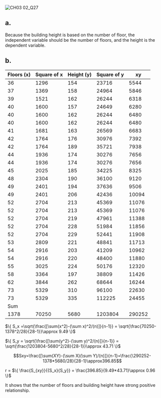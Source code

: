![CH03 02_Q27](https://github.com/user-attachments/assets/e0a70ffc-715a-487b-9793-62a35c3236e8)

## a.

Because the building height is based on the number of floor, the independent variable should be the number of floors, and the height is the dependent variable.

## b.
| Floors (x) | Square of x | Height (y) | Square of y | xy    |
|------------|-------------|------------|-------------|-------|
| 36         | 1296        | 154        | 23716       | 5544  |
| 37         | 1369        | 158        | 24964       | 5846  |
| 39         | 1521        | 162        | 26244       | 6318  |
| 40         | 1600        | 157        | 24649       | 6280  |
| 40         | 1600        | 162        | 26244       | 6480  |
| 40         | 1600        | 162        | 26244       | 6480  |
| 41         | 1681        | 163        | 26569       | 6683  |
| 42         | 1764        | 176        | 30976       | 7392  |
| 42         | 1764        | 189        | 35721       | 7938  |
| 44         | 1936        | 174        | 30276       | 7656  |
| 44         | 1936        | 174        | 30276       | 7656  |
| 45         | 2025        | 185        | 34225       | 8325  |
| 48         | 2304        | 190        | 36100       | 9120  |
| 49         | 2401        | 194        | 37636       | 9506  |
| 49         | 2401        | 206        | 42436       | 10094 |
| 52         | 2704        | 213        | 45369       | 11076 |
| 52         | 2704        | 213        | 45369       | 11076 |
| 52         | 2704        | 219        | 47961       | 11388 |
| 52         | 2704        | 228        | 51984       | 11856 |
| 52         | 2704        | 229        | 52441       | 11908 |
| 53         | 2809        | 221        | 48841       | 11713 |
| 54         | 2916        | 203        | 41209       | 10962 |
| 54         | 2916        | 220        | 48400       | 11880 |
| 55         | 3025        | 224        | 50176       | 12320 |
| 58         | 3364        | 197        | 38809       | 11426 |
| 62         | 3844        | 262        | 68644       | 16244 |
| 73         | 5329        | 310        | 96100       | 22630 |
| 73         | 5329        | 335        | 112225      | 24455 |
|Sum|
| 1378       | 70250       | 5680       | 1203804     | 290252 |

$\{
S_x =\sqrt{\frac{[\sum(x^2)-(\sum x)^2/(n)]}{n-1}} = \sqrt{\frac{70250-1378^2/28}{28-1}}\approx 9.49
 \}$

$\{
S_y = \sqrt{\frac{[\sum(y^2)-(\sum y)^2/(n)]}{n-1}} = \sqrt{\frac{1203804-5680^2/28}{28-1}}\approx 43.71
 \}$


$$Sxy=\frac{[\sum(XY)-(\sum X)(\sum Y)/(n)]}{n-1}=\frac{\290252-1378*5680/28}{28-1}\approx396.85$$

 r = $\{
\frac{S_{xy}}{{S_x}{S_y}} = \frac{396.85}{9.49*43.71}\approx 0.96
 \}$

It shows that the number of floors and building height have strong positive relationship. 
